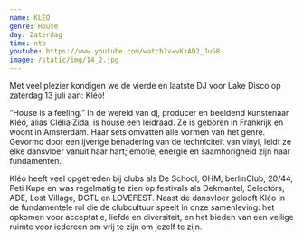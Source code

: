 ```yaml
---
name: KLÉO
genre: House
day: Zaterdag
time: ntb
youtube: https://www.youtube.com/watch?v=vKxAD2_JuG8
image: /static/img/14_2.jpg
---
```

Met veel plezier kondigen we de vierde en laatste DJ voor Lake Disco op zaterdag 13 juli aan: Kléo!

“House is a feeling.” In de wereld van dj, producer en beeldend kunstenaar Kléo, alias Clélia Zida, is house een leidraad. Ze is geboren in Frankrijk en woont in Amsterdam. Haar sets omvatten alle vormen van het genre. Gevormd door een ijverige benadering van de techniciteit van vinyl, leidt ze elke dansvloer vanuit haar hart; emotie, energie en saamhorigheid zijn haar fundamenten.

Kléo heeft veel opgetreden bij clubs als De School, OHM, berlinClub, 20/44, Peti Kupe en was regelmatig te zien op festivals als Dekmantel, Selectors, ADE, Lost Village, DGTL en LOVEFEST. Naast de dansvloer gelooft Kléo in de fundamentele rol die de clubcultuur speelt in onze samenleving: het opkomen voor acceptatie, liefde en diversiteit, en het bieden van een veilige ruimte voor iedereen om vrij te zijn om jezelf te zijn.